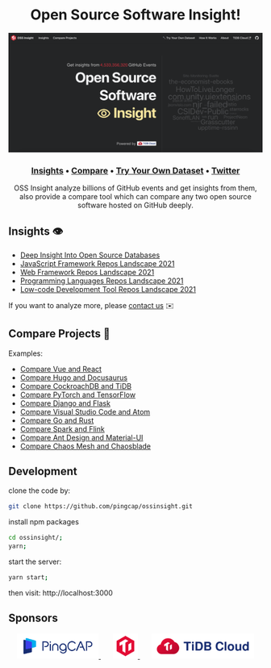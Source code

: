 <h1 align="center">Open Source Software Insight!</h1>

<a href="https://ossinsight.io">
  <img src="/static/img/screenshots/home.png"
</a>

<h3 align="center">
  <b><a href="https://ossinsight.io/database/deep-insight-into-open-source-databases">Insights</a></b>
  •
  <a href="https://ossinsight.io/compare/">Compare</a>
  •
  <a href="https://ossinsight.io/try-your-own-dataset">Try Your Own Dataset</a>
  •
  <a href="https://twitter.com/OSSInsight">Twitter</a>
</h3>

<p align="center">
OSS Insight analyze billions of GitHub events and get insights from them, also provide a compare tool which can compare any two open source software hosted on GitHub deeply.
</p>

## Insights 👁️
* [Deep Insight Into Open Source Databases](https://ossinsight.io/database/deep-insight-into-open-source-databases)
* [JavaScript Framework Repos Landscape 2021](https://ossinsight.io/js-framework/deep-insight-into-js-framework-2021)
* [Web Framework Repos Landscape 2021](https://ossinsight.io/web-framework/deep-insight-about-web-framework-2021)
* [Programming Languages Repos Landscape 2021](https://ossinsight.io/language/deep-insight-into-programming-languages-2021)
* [Low-code Development Tool Repos Landscape 2021](https://ossinsight.io/low-code/deep-insight-into-lowcode-development-tools-2021)

If you want to analyze more, please [contact us](https://ossinsight.io/about/#contact) ✉️

## Compare Projects 🔨

Examples:
* [Compare Vue and React](https://ossinsight.io/compare?repo1=vuejs%2Fvue&repo2=facebook%2Freact)
* [Compare Hugo and Docusaurus](https://ossinsight.io/compare?repo1=gohugoio%2Fhugo&repo2=facebook%2Fdocusaurus)
* [Compare CockroachDB and TiDB](https://ossinsight.io/compare?repo1=pingcap%2Ftidb&repo2=cockroachdb%2Fcockroach)
* [Compare PyTorch and TensorFlow](https://ossinsight.io/compare?repo1=pytorch%2Fpytorch&repo2=tensorflow%2Ftensorflow)
* [Compare Django and Flask](https://ossinsight.io/compare?repo1=django%2Fdjango&repo2=pallets%2Fflask)
* [Compare Visual Studio Code and Atom](https://ossinsight.io/compare?repo1=microsoft%2Fvscode&repo2=atom%2Fatom)
* [Compare Go and Rust](https://ossinsight.io/compare?repo1=golang%2Fgo&repo2=rust-lang%2Frust)
* [Compare Spark and Flink](https://ossinsight.io/compare?repo1=apache%2Fspark&repo2=apache%2Fflink)
* [Compare Ant Design and Material-UI](https://ossinsight.io/compare?repo1=ant-design%2Fant-design&repo2=mui%2Fmaterial-ui)
* [Compare Chaos Mesh and Chaosblade](https://ossinsight.io/compare?repo1=chaos-mesh%2Fchaos-mesh&repo2=chaosblade-io%2Fchaosblade)

## Development

clone the code by:
```bash
git clone https://github.com/pingcap/ossinsight.git
```

install npm packages
```bash
cd ossinsight/;
yarn;
```

start the server:
```bash
yarn start;
```

then visit: http://localhost:3000

## Sponsors

<div align="center">
  <a href="https://en.pingcap.com">
    <img src="/static/img/pingcap_logo.svg" height=50 />
  </a>
  &nbsp;
  &nbsp;
  &nbsp;
  <a href="https://en.pingcap.com/community">
    <img src="/static/img/tidb_logo.svg" height=50 />
  </a>
  &nbsp;
  &nbsp;
  &nbsp;
  <a href="https://en.pingcap.com/tidb-cloud">
    <img src="/static/img/tidb_cloud_logo.svg" height=50 />
  </a>
</div>
